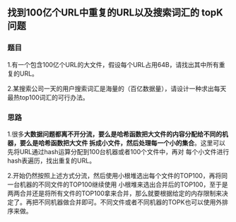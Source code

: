 ## 找到100亿个URL中重复的URL以及搜索词汇的 topK 问题

### 题目
1.有一个包含100亿个URL的大文件，假设每个URL占用64B，请找出其中所有重复的URL。

2.某搜索公司一天的用户搜索词汇是海量的（百亿数据量），请设计一种求出每天最热top100词汇的可行办法。

### 思路
1.很多**大数据问题都离不开分流，要么是哈希函数把大文件的内容分配给不同的机器，要么是哈希函数把大文件
拆成小文件，然后处理每一个小的集合**。这里可以先将URL通过hash运算分配到100台机器或者100个文件中，再对
每个小文件进行hash表遍历，找出重复的URL。

2.开始仍然按照上述方式分流，然后使用小根堆选出每个文件的TOP100，再将同一台机器的不同文件的TOP100继续使用
小根堆来选出合并后的TOP100，至于是两两合并还是将所有文件的TOP100拿来合并，那么就要根据给定的内存限制来决
定了。再把不同机器做合并即可。不同文件或者不同机器的TOPK也可以使用外排序来做。